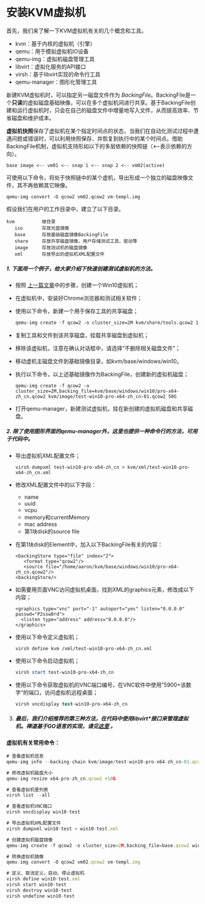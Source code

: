 # 安装KVM虚拟机

首先，我们来了解一下KVM虚拟机有关的几个概念和工具。

- kvm：基于内核的虚拟机（引擎）
- qemu：用于模拟虚拟机IO设备
- qemu-img：虚拟机磁盘管理工具
- libvirt：虚拟化服务的API接口
- virsh：基于libvirt实现的命令行工具
- qemu-manager：图形化管理工具

新建KVM虚拟机时，可以指定另一磁盘文件作为 *BackingFile*。BackingFile是一个**只读**的虚拟磁盘基础映像，可以在多个虚拟机间进行共享。基于BackingFile创建和运行虚拟机时，只会在自己的磁盘文件中增量地写入文件，从而提高效率、节省磁盘和维护成本。

**虚拟机快照**保存了虚拟机在某个指定时间点的状态，当我们在自动化测试过程中遭遇问题或错误时，可以利用快照保存、并恢复到执行中的某个时间点。借助BackingFile机制，虚拟机支持形如以下的多层依赖的快照链（<--表示依赖的方向）。

```brainfuck
base image <-- vm01 <-- snap 1 <-- snap 2 <-- vm02(active)
```

可使用以下命令，将处于快照链中的某个虚机，导出形成一个独立的磁盘映像文件，其不再依赖其它映像。

```stylus
qemu-img convert -O qcow2 vm02.qcow2 vm-templ.img
```

假设我们在用户的工作目录中，建立了以下目录。

```crmsh
kvm          根目录
   iso       存放光盘镜像
   base      存放基础磁盘镜像BackingFile
   share     存放共享磁盘镜像，用户存储测试工具、驱动等
   image     存放测试机的磁盘镜像 
   xml       存放导出的虚拟机XML配置文件
```

##### 1.  下面用一个例子，给大家介绍下快速创建测试虚拟机的方法。

- 按照 [上一篇文章](1-host.md)中的步骤，创建一个Win10虚拟机；
- 在虚拟机中，安装好Chrome浏览器和测试相关软件；
- 使用以下命令，新建一个用于保存工具的共享磁盘；

   ```apache
   qemu-img create -f qcow2 -o cluster_size=2M kvm/share/tools.qcow2 10G
   ```

- 复制工具和文件到该共享磁盘，挂载共享磁盘到虚拟机；
- 移除该虚拟机，注意在确认对话框中，请选择“不删除相关磁盘文件”；
- 移动虚机主磁盘文件到基础镜像目录，如kvm/base/windows/win10。
- 执行以下命令，以上述基础镜像作为BackingFile，创建新的虚拟机磁盘；

   ```
   qemu-img create -f qcow2 -o cluster_size=2M,backing_file=kvm/base/windows/win10/pro-x64-zh_cn.qcow2 kvm/image/test-win10-pro-x64-zh_cn-01.qcow2 50G
   ```

- 打开qemu-manager，新建测试虚拟机，挂在新创建的虚拟机磁盘和共享磁盘。

##### 2.  除了使用图形界面的qemu-manager外，这里也提供一种命令行的方法，可用于代码中。

- 导出虚拟机XML配置文件；

   ```
   virsh dumpxml test-win10-pro-x64-zh_cn > kvm/xml/test-win10-pro-x64-zh_cn.xml
   ```

- 修改XML配置文件中的以下字段：

  - name
  - uuid
  - vcpu
  - memory和currentMemory
  - mac address
  - 第1块disk的source file

- 在第1块disk的Element中，加入以下BackingFile有关的内容：

   ```
   <backingStore type="file" index="2">
      <format type="qcow2"/>
      <source file="/home/aaron/kvm/base/windows/win10/pro-x64-zh_cn.qcow2"/> 
   <backingStore/>
   ```

- 如需要用页面VNC访问虚拟机桌面，找到XML的graphics元素，修改成以下内容；

   ```abnf
   <graphics type="vnc" port="-1" autoport="yes" listen="0.0.0.0" passwd="P2ssw0rd">
     <listen type="address" address="0.0.0.0"/>
   </graphics>
   ```

- 使用以下命令定义虚拟机；

   ```
   virsh define kvm /xml/test-win10-pro-x64-zh_cn.xml
   ```

- 使用以下命令启动虚拟机；

   ```powershell
   virsh start test-win10-pro-x64-zh_cn
   ```

- 使用以下命令获取虚拟机的VNC端口编号，在VNC软件中使用”5900+该数字“的端口，访问虚拟机远程桌面；

   ```stata
   virsh vncdisplay test-win10-pro-x64-zh_cn
   ```

3. ##### 最后，我们介绍推荐的第三种方法，在代码中使用libvirt*接口来管理虚拟机。禅道基于GO语言的实现，请见[这里](https://github.com/easysoft/zagent/blob/main/internal/agent-host/service/kvm/libvirt.go) 。

#### **虚拟机有关常用命令：**

```js
# 查看虚拟机信息
qemu-img info --backing-chain kvm/image/test-win10-pro-x64-zh_cn-01.qcow2

# 修改虚拟机磁盘大小
qemu-img resize x64-pro-zh_cn.qcow2 +10G

# 查看虚拟机里列表
virsh list --all

# 查看虚拟机VNC端口
virsh vncdisplay win10-test

# 导出虚拟机XML配置文件
virsh dumpxml win10-test > win10-test.xml

# 创建虚拟机磁盘镜像
qemu-img create -f qcow2 -o cluster_size=2M,backing_file=base.qcow2 win10-test.qcow2 40G

# 转换虚拟机镜像
qemu-img convert -O qcow2 vm02.qcow2 vm-templ.img

# 定义、取消定义，启动、停止虚拟机
virsh define win10-test.xml
virsh start win10-test
virsh destroy win10-test
virsh undefine win10-test
```

